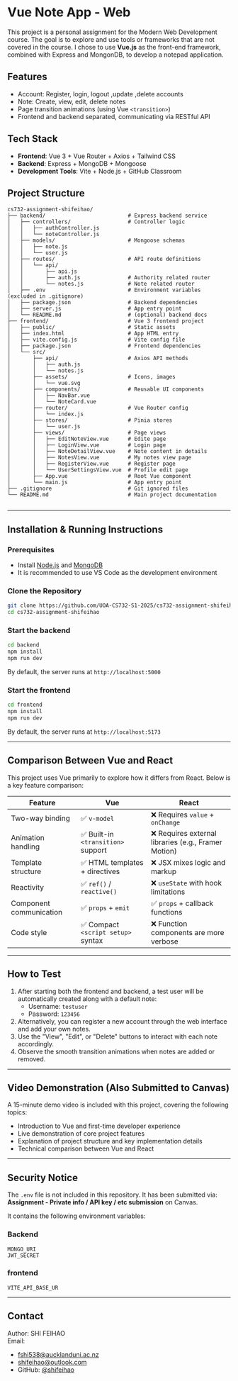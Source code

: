 # Vue Note App - Web

This project is a personal assignment for the Modern Web Development course. The goal is to explore and use tools or frameworks that are not covered in the course. I chose to use **Vue.js** as the front-end framework, combined with Express and MongonDB, to develop a notepad application.

## Features

- Account: Register, login, logout ,update ,delete accounts
- Note: Create, view, edit, delete notes
- Page transition animations (using Vue `<transition>`)
- Frontend and backend separated, communicating via RESTful API

## Tech Stack

- **Frontend**: Vue 3 + Vue Router + Axios + Tailwind CSS
- **Backend**: Express + MongoDB + Mongoose
- **Development Tools**: Vite + Node.js + GitHub Classroom

## Project Structure

```
cs732-assignment-shifeihao/
├── backend/                          # Express backend service
│   ├── controllers/                  # Controller logic
│   │   ├── authController.js
│   │   └── noteController.js
│   ├── models/                       # Mongoose schemas
│   │   ├── note.js
│   │   └── user.js
│   ├── routes/                       # API route definitions
│   │   └── api/
│   │       ├── api.js
│   │       ├── auth.js               # Authority related router
│   │       └── notes.js              # Note related router
│   ├── .env                          # Environment variables (excluded in .gitignore)
│   ├── package.json                  # Backend dependencies
│   ├── server.js                     # App entry point
│   └── README.md                     # (optional) backend docs
├── frontend/                         # Vue 3 frontend project
│   ├── public/                       # Static assets
│   ├── index.html                    # App HTML entry
│   ├── vite.config.js                # Vite config file
│   ├── package.json                  # Frontend dependencies
│   └── src/
│       ├── api/                      # Axios API methods
│       │   ├── auth.js
│       │   └── notes.js
│       ├── assets/                   # Icons, images
│       │   └── vue.svg
│       ├── components/               # Reusable UI components
│       │   ├── NavBar.vue
│       │   └── NoteCard.vue
│       ├── router/                   # Vue Router config
│       │   └── index.js
│       ├── stores/                   # Pinia stores
│       │   └── user.js
│       ├── views/                    # Page views
│       │   ├── EditNoteView.vue      # Edite page
│       │   ├── LoginView.vue         # Login page
│       │   ├── NoteDetailView.vue    # Note content in details
│       │   ├── NotesView.vue         # My notes view page
│       │   ├── RegisterView.vue      # Register page
│       │   └── UserSettingsView.vue  # Profile edit page
│       ├── App.vue                   # Root Vue component
│       └── main.js                   # App entry point
├── .gitignore                        # Git ignored files
└── README.md                         # Main project documentation


```

---

## Installation & Running Instructions

### Prerequisites

- Install [Node.js](https://nodejs.org/) and [MongoDB](https://www.mongodb.com/)
- It is recommended to use VS Code as the development environment

### Clone the Repository

```bash
git clone https://github.com/UOA-CS732-S1-2025/cs732-assignment-shifeihao.git
cd cs732-assignment-shifeihao
```

### Start the backend

```bash
cd backend
npm install
npm run dev
```

By default, the server runs at `http://localhost:5000`

### Start the frontend

```bash
cd frontend
npm install
npm run dev
```

By default, the server runs at `http://localhost:5173`

---

## Comparison Between Vue and React

This project uses Vue primarily to explore how it differs from React. Below is a key feature comparison:

| Feature                 | Vue                                | React                                                |
| ----------------------- | ---------------------------------- | ---------------------------------------------------- |
| Two-way binding         | ✅ `v-model`                       | ❌ Requires `value` + `onChange`                     |
| Animation handling      | ✅ Built-in `<transition>` support | ❌ Requires external libraries (e.g., Framer Motion) |
| Template structure      | ✅ HTML templates + directives     | ❌ JSX mixes logic and markup                        |
| Reactivity              | ✅ `ref()` / `reactive()`          | ❌ `useState` with hook limitations                  |
| Component communication | ✅ `props` + `emit`                | ✅ `props` + callback functions                      |
| Code style              | ✅ Compact `<script setup>` syntax | ❌ Function components are more verbose              |

---

## How to Test

1. After starting both the frontend and backend, a test user will be automatically created along with a default note:
   - Username: `testuser`
   - Password: `123456`
2. Alternatively, you can register a new account through the web interface and add your own notes.
3. Use the "View", "Edit", or "Delete" buttons to interact with each note accordingly.
4. Observe the smooth transition animations when notes are added or removed.

---

## Video Demonstration (Also Submitted to Canvas)

A 15-minute demo video is included with this project, covering the following topics:

- Introduction to Vue and first-time developer experience
- Live demonstration of core project features
- Explanation of project structure and key implementation details
- Technical comparison between Vue and React

---

## Security Notice

The `.env` file is not included in this repository. It has been submitted via:  
**Assignment - Private info / API key / etc submission** on Canvas.

It contains the following environment variables:

### Backend

```
MONGO_URI
JWT_SECRET
```

### frontend

```
VITE_API_BASE_UR
```

---

## Contact

Author: SHI FEIHAO  
Email:

- fshi538@aucklanduni.ac.nz
- shifeihao@outlook.com
- GitHub: [@shifeihao](https://github.com/UOA-CS732-S1-2025/cs732-assignment-shifeihao)
